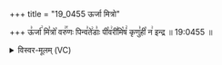 +++
title = "19_0455 ऊर्जा मित्रो"

+++
ऊ꣣र्जा꣢ मि꣣त्रो꣡ वरु꣢꣯णः पिन्व꣣ते꣢डाः꣣ पी꣡व꣢री꣣मि꣡षं꣢ कृणु꣣ही꣡ न꣢ इन्द्र ॥ 19:0455 ॥

<details><summary>विस्वर-मूलम् (VC)</summary>

ऊर्जा मित्रो वरुणः पिन्वतेडाः पीवरीमिषं कृणुही न इन्द्र ॥४५५
</details>